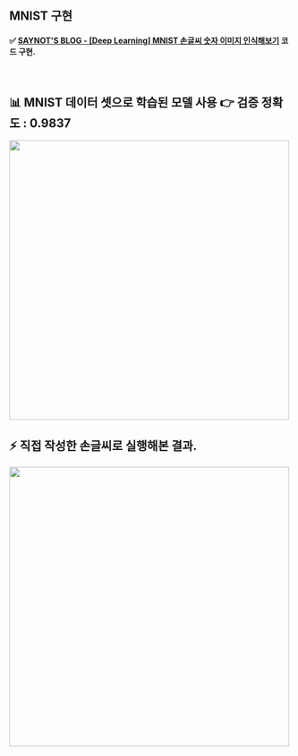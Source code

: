 ## MNIST 구현

#### ✅ [SAYNOT'S BLOG - [Deep Learning] MNIST 손글씨 숫자 이미지 인식해보기](https://saynot.tistory.com/entry/Deep-Learning-MNIST-%EC%86%90%EA%B8%80%EC%94%A8-%EC%88%AB%EC%9E%90-%EC%9D%B4%EB%AF%B8%EC%A7%80-%EC%9D%B8%EC%8B%9D%ED%95%B4%EB%B3%B4%EA%B8%B0) 코드 구현.

<br>

## 📊 MNIST 데이터 셋으로 학습된 모델 사용 👉 검증 정확도 : 0.9837

<img src="https://user-images.githubusercontent.com/53934639/160542179-ed0bba6c-2832-405d-a717-3bfa78eed8c2.png" style="width:500px">

<br>

## ⚡ 직접 작성한 손글씨로 실행해본 결과.
<img src="https://user-images.githubusercontent.com/53934639/160542058-42f737f2-7b28-452f-9eae-93e22ad146f9.png" style="width:500px">
